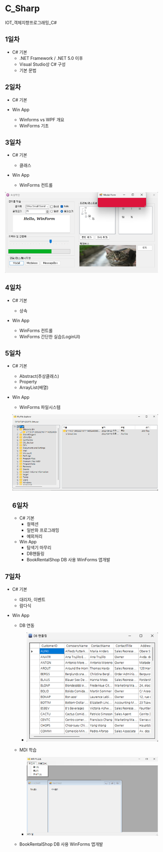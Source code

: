 # C_Sharp
IOT_객체지향프로그래밍_C#

## 1일차
- C# 기본
  - .NET Framework / .NET 5.0 이후
  - Visual Studio상 C# 구성
  - 기본 문법

## 2일차
- C# 기본

- Win App
  - Winforms vs WPF 개요
  - WinForms 기초

## 3일차
- C# 기본
  - 클래스

- Win App
  - WinForms 컨트롤
  
![실행화면](https://raw.githubusercontent.com/OHYUNBEOM/C_Sharp/main/images/0406wpf.png)

## 4일차
- C# 기본
  - 상속

- Win App
  - WinForms 컨트롤
  - WinForms 간단한 실습(LoginUI)

## 5일차
- C# 기본
  - Abstract(추상클래스)
  - Property
  - ArrayList(배열)
 
- Win App
  - WinForms 파일시스템
  
  
  ![실행화면](https://raw.githubusercontent.com/OHYUNBEOM/C_Sharp/main/images/0410wpf.png)
  
  ## 6일차
  - C# 기본
    - 컬렉션
    - 일반화 프로그래밍
    - 예외처리
  - Win App
    - 탐색기 마무리
    - DB핸들링
    - BookRentalShop DB 사용 WinForms 앱개발

## 7일차
- C# 기본
  - 대리자, 이벤트
  - 람다식


- Win App
  - DB 연동
    - ![실행화면](https://raw.githubusercontent.com/OHYUNBEOM/C_Sharp/main/images/0412db_handling.png)

  - MDI 학습
    - ![실행화면](https://raw.githubusercontent.com/OHYUNBEOM/C_Sharp/main/images/0412mdi.png)

  - BookRentalShop DB 사용 WinForms 앱개발
